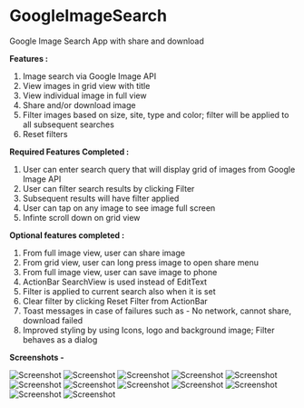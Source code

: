GoogleImageSearch
=================

Google Image Search App with share and download

**Features :**

1. Image search via Google Image API
2. View images in grid view with title
3. View individual image in full view
4. Share and/or download image
5. Filter images based on size, site, type and color; filter will be applied to all subsequent searches
6. Reset filters

**Required Features Completed :**

1. User can enter search query that will display grid of images from Google Image API
2. User can filter search results by clicking Filter
3. Subsequent results will have filter applied
4. User can tap on any image to see image full screen
5. Infinte scroll down on grid view

**Optional features completed :**

1. From full image view, user can share image
2. From grid view, user can long press image to open share menu
3. From full image view, user can save image to phone
4. ActionBar SearchView is used instead of EditText
5. Filter is applied to current search also when it is set
6. Clear filter by clicking Reset Filter from ActionBar
7. Toast messages in case of failures such as - No network, cannot share, download failed
8. Improved styling by using Icons, logo and background image; Filter behaves as a dialog

**Screenshots -**

![Screenshot](https://raw.githubusercontent.com/vibhorB/GoogleImageSearch/master/screenshots/first_screen.png)
![Screenshot](https://raw.githubusercontent.com/vibhorB/GoogleImageSearch/master/screenshots/enter_query.png)
![Screenshot](https://raw.githubusercontent.com/vibhorB/GoogleImageSearch/master/screenshots/search_results.png)
![Screenshot](https://raw.githubusercontent.com/vibhorB/GoogleImageSearch/master/screenshots/scroll_working.png)
![Screenshot](https://raw.githubusercontent.com/vibhorB/GoogleImageSearch/master/screenshots/filters.png)
![Screenshot](https://raw.githubusercontent.com/vibhorB/GoogleImageSearch/master/screenshots/filters_applied.png)
![Screenshot](https://raw.githubusercontent.com/vibhorB/GoogleImageSearch/master/screenshots/reset_filters.png)
![Screenshot](https://raw.githubusercontent.com/vibhorB/GoogleImageSearch/master/screenshots/reset_done.png)
![Screenshot](https://raw.githubusercontent.com/vibhorB/GoogleImageSearch/master/screenshots/full_view.png)
![Screenshot](https://raw.githubusercontent.com/vibhorB/GoogleImageSearch/master/screenshots/share_menu.png)
![Screenshot](https://raw.githubusercontent.com/vibhorB/GoogleImageSearch/master/screenshots/shareAsEmail.png)
![Screenshot](https://raw.githubusercontent.com/vibhorB/GoogleImageSearch/master/screenshots/download.png)
